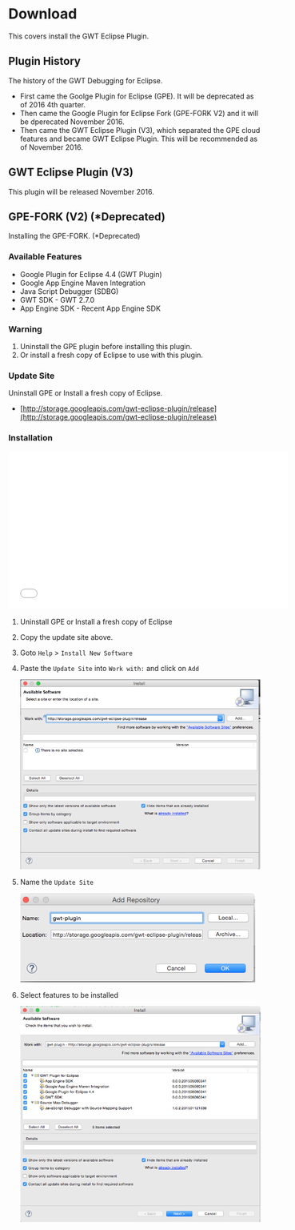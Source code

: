 # Download
This covers install the GWT Eclipse Plugin.

## Plugin History
The history of the GWT Debugging for Eclipse.

* First came the Goolge Plugin for Eclipse (GPE). It will be deprecated as of 2016 4th quarter. 
* Then came the Google Plugin for Eclipse Fork (GPE-FORK V2) and it will be dperecated November 2016.
* Then came the GWT Eclipse Plugin (V3), which separated the GPE cloud features and became GWT Eclipse Plugin. This will be recommended as of November 2016.

## GWT Eclipse Plugin (V3) 
This plugin will be released November 2016.


## GPE-FORK (V2) (*Deprecated)
Installing the GPE-FORK. (*Deprecated)

### Available Features

* Google Plugin for Eclipse 4.4 (GWT Plugin)
* Google App Engine Maven Integration
* Java Script Debugger (SDBG) 
* GWT SDK - GWT 2.7.0
* App Engine SDK - Recent App Engine SDK

### Warning
1. Uninstall the GPE plugin before installing this plugin.
2. Or install a fresh copy of Eclipse to use with this plugin.


### Update Site
Uninstall GPE or Install a fresh copy of Eclipse. 

* [http://storage.googleapis.com/gwt-eclipse-plugin/release](http://storage.googleapis.com/gwt-eclipse-plugin/release)

### Installation

<iframe width="560" height="315" src="//www.youtube.com/embed/93hN_Y9f0N0" frameborder="0" allowfullscreen></iframe>


1. Uninstall GPE or Install a fresh copy of Eclipse
2. Copy the update site above.
3. Goto `Help` > `Install New Software`
4. Paste the `Update Site` into `Work with:` and click on `Add`
	
	<img width="500px" src="images/install.png"/>

5. Name the `Update Site`

	<img src="images/name.png"/>

6. Select features to be installed

	<img width="500px" src="images/features.png"/>